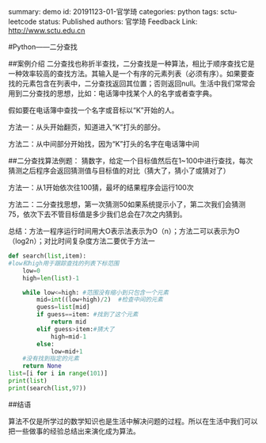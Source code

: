 summary: demo
id: 20191123-01-官学琦
categories: python
tags: sctu-leetcode
status: Published
authors: 官学琦
Feedback Link: http://www.sctu.edu.cn

#Python——二分查找

##案例介绍
二分查找也称折半查找，二分查找是一种算法，相比于顺序查找它是一种效率较高的查找方法。其输入是一个有序的元素列表（必须有序）。如果要查找的元素包含在列表中，二分查找返回其位置；否则返回null。生活中我们常常会用到二分查找的思想，比如：电话簿中找某个人的名字或者查字典。

假如要在电话簿中查找一个名字或音标以“K”开始的人。

方法一：从头开始翻页，知道进入“K”打头的部分。

方法二：从中间部分开始找，因为“K”打头的名字在电话簿中间

##二分查找算法例题：
猜数字，给定一个目标值然后在1~100中进行查找，每次猜测之后程序会返回猜测值与目标值的对比（猜大了，猜小了或猜对了）

方法一：从1开始依次往100猜，最坏的结果程序会运行100次

方法二：二分查找思想，第一次猜测50如果系统提示小了，第二次我们会猜测75，依次下去不管目标值是多少我们总会在7次之内猜到。

总结：方法一程序运行时间用大O表示法表示为O（n）；方法二可以表示为O（log2n）；对比时间复杂度方法二要优于方法一
```python
def search(list,item):
#low和high用于跟踪查找的列表下标范围
    low=0
    high=len(list)-1

    while low<=high: #范围没有缩小到只包含一个元素
        mid=int((low+high)/2)  #检查中间的元素
        guess=list[mid]
        if guess==item: #找到了这个元素
            return mid
        elif guess>item:#猜大了
            high=mid-1
        else:
            low=mid+1
    #没有找到指定的元素
    return None  
list=[i for i in range(101)]
print(list)
print(search(list,97))

```
##结语

算法不仅是所学过的数学知识也是生活中解决问题的过程。所以在生活中我们可以把一些做事的经验总结出来演化成为算法。
